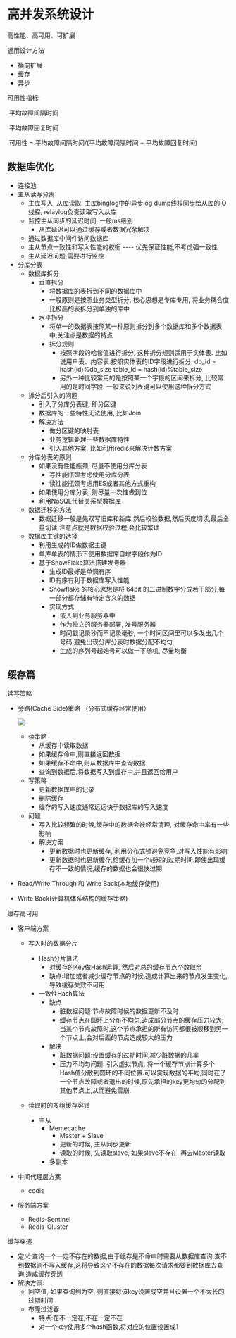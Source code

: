 # 高并发系统设计

高性能、高可用、可扩展



通用设计方法

* 横向扩展
* 缓存
* 异步

可用性指标:

​	平均故障间隔时间

​    平均故障回复时间

​    可用性  =  平均故障间隔时间/(平均故障间隔时间 + 平均故障回复时间)

## 数据库优化

* 连接池
* 主从读写分离
  * 主库写入, 从库读取. 主库binglog中的异步log dump线程同步给从库的IO线程, relaylog负责读取写入从库
  * 监控主从同步的延迟时间, 一般ms级别
    * 从库延迟可以通过缓存或者数据冗余解决
  * 通过数据库中间件访问数据库
  * 主从节点一致性和写入性能的权衡 ---- 优先保证性能,不考虑强一致性
  * 主从延迟问题,需要进行监控
* 分库分表
  * 数据库拆分
    * 垂直拆分
      * 将数据库的表拆到不同的数据库中
      * 一般原则是按照业务类型拆分, 核心思想是专库专用, 将业务耦合度比极高的表拆分到单独的库中
    * 水平拆分
      * 将单一的数据表按照某一种原则拆分到多个数据库和多个数据表中,关注点是数据的特点
      * 拆分规则
        * 按照字段的哈希值进行拆分, 这种拆分规则适用于实体表. 比如说用户表、内容表.按照实体表的ID字段进行拆分. db_id = hash(id)%db_size table_id = hash(id)%table_size
        * 另外一种比较常用的是按照某一个字段的区间来拆分, 比较常用的是时间字段. 一般来说列表键可以使用这种拆分方式
  * 拆分后引入的问题
    * 引入了分库分表键, 即分区键
    * 数据库的一些特性无法使用, 比如Join
    * 解决方法
      * 做分区键的映射表
      * 业务逻辑处理一些数据库特性
      * 引入其他方案, 比如利用redis来解决计数方案
  * 分库分表的原则
    * 如果没有性能瓶颈, 尽量不使用分库分表
      * 写性能瓶颈考虑使用分库分表
      * 读性能瓶颈考虑用ES或者其他方式重构
    * 如果使用分库分表, 则尽量一次性做到位
    * 利用NoSQL代替关系型数据库
  * 数据迁移的方法
    * 数据迁移一般是先双写旧库和新库,然后校验数据,然后灰度切读,最后全量切读,注意点就是数据校验过程,会比较繁琐
  * 数据库主键的选择
    * 利用生成的ID做数据主键
    * 单库单表的情形下使用数据库自增字段作为ID
    * 基于SnowFlake算法搭建发号器
      * 生成ID最好是单调有序
      * ID有序有利于数据库写入性能
      * Snowflake 的核心思想是将 64bit 的二进制数字分成若干部分,每一部分都存储有特定含义的数据
      * 实现方式
        * 嵌入到业务服务器中
        * 作为独立的服务器部署, 发号服务器
        * 时间戳记录秒而不记录毫秒, 一个时间区间里可以多发出几个号码,避免出现分库分表时数据分配不均匀
        * 生成的序列号起始号可以做一下随机, 尽量均衡

## 缓存篇

读写策略

* 旁路(Cache Side)策略 （分布式缓存经常使用）

  ![](https://static001.geekbang.org/resource/image/66/c4/661da5a2b55b7d6e1575a3241247eec4.jpg)

  * 读策略
    * 从缓存中读取数据
    * 如果缓存命中,则直接返回数据
    * 如果缓存不命中,则从数据库中查询数据
    * 查询到数据后,将数据写入到缓存中,并且返回给用户
  * 写策略
    * 更新数据库中的记录
    * 删除缓存
    * 缓存的写入速度通常远远快于数据库的写入速度
  * 问题
    * 写入比较频繁的时候,缓存中的数据会被经常清理, 对缓存命中率有一些影响
    * 解决方案
      * 更新数据时也更新缓存, 利用分布式锁避免竞争,对写入性能有影响
      * 更新数据时也更新缓存,给缓存加一个较短的过期时间.即使出现缓存不一致的情况,缓存的数据也会很快过期

* Read/Write Through 和 Write Back(本地缓存使用)

* Write Back(计算机体系结构的缓存策略)

缓存高可用

* 客户端方案

  * 写入时的数据分片
    * Hash分片算法
      * 对缓存的Key做Hash运算, 然后对总的缓存节点个数取余
      * 缺点:增加或者减少缓存节点的时候,造成计算出来的节点发生变化,导致缓存失效不可用
    * 一致性Hash算法
      * 缺点
        * 脏数据问题:节点故障时候的数据更新不及时
        * 缓存节点在圆环上分布不均匀,造成部分节点的缓存压力较大;当某个节点故障时,这个节点承担的所有访问都很被顺移到另一个节点上,会对后面的节点造成较大的压力
      * 解决
        * 脏数据问题:设置缓存的过期时间,减少脏数据的几率
        * 压力不均匀问题: 引入虚拟节点, 将一个缓存节点计算多个Hash值分散到圆环的不同位置.可以实现数据的平均,同时在了一个节点故障或者退出的时候,原先承担的key更均匀的分配到其他节点上,从而避免雪崩.

  * 读取时的多组缓存容错
    * 主从
      * Memecache
        * Master + Slave
        * 更新的时候, 主从同步更新
        * 读取的时候, 先读取slave, 如果slave不存在, 再去Master读取
      * 多副本

* 中间代理层方案

  * codis

* 服务端方案

  * Redis-Sentinel
  * Redis-Cluster

缓存穿透

* 定义:查询一个一定不存在的数据,由于缓存是不命中时需要从数据库查询,查不到数据则不写入缓存,这将导致这个不存在的数据每次请求都要到数据库去查询,造成缓存穿透
* 解决方案:
  * 回空值, 如果查询到为空, 则直接将该key设置成空并且设置一个不太长的过期时间
  * 布隆过滤器
    * 特点:在不一定在,不在一定不在
    * 对一个key使用多个hash函数,将对应的位置设置成1